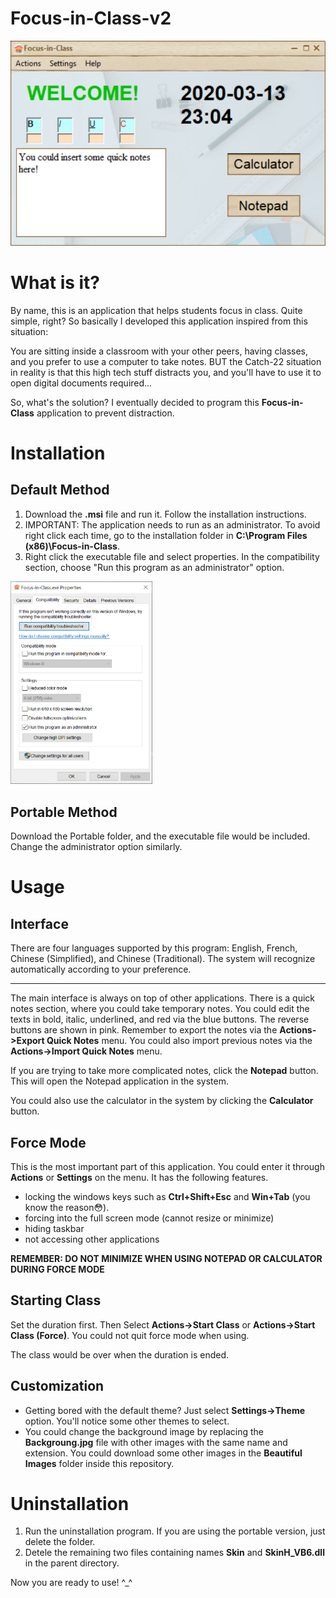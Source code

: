 # Focus-in-Class-v2

<p align="center"><img src="./Screenshot-1.png" alt="Screenshot 1"></p>
  
# What is it?
By name, this is an application that helps students focus in class. Quite simple, right? So basically I developed this application inspired from this situation:

You are sitting inside a classroom with your other peers, having classes, and you prefer to use a computer to take notes. BUT the Catch-22 situation in reality is that this high tech stuff distracts you, and you'll have to use it to open digital documents required...

So, what's the solution? I eventually decided to program this **Focus-in-Class** application to prevent distraction.

# Installation

## Default Method

1. Download the **.msi** file and run it. Follow the installation instructions.
2. IMPORTANT: The application needs to run as an administrator. To avoid right click each time, go to the installation folder in **C:\Program Files (x86)\Focus-in-Class**.
3.  Right click the executable file and select properties. In the compatibility section, choose "Run this program as an administrator" option.

<img src="./Screenshot-2.png" alt="Screenshot 2" width = 45% height = 45%/>

## Portable Method

Download the Portable folder, and the executable file would be included. Change the administrator option similarly.

# Usage

## Interface

There are four languages supported by this program: English, French, Chinese (Simplified), and Chinese (Traditional). The system will recognize automatically according to your preference.

---

The main interface is always on top of other applications. There is a quick notes section, where you could take temporary notes. You could edit the texts in bold, italic, underlined, and red via the blue buttons. The reverse buttons are shown in pink. Remember to export the notes via the **Actions->Export Quick Notes** menu. You could also import previous notes via the **Actions->Import Quick Notes** menu.

If you are trying to take more complicated notes, click the **Notepad** button. This will open the Notepad application in the system.

You could also use the calculator in the system by clicking the **Calculator** button.

## Force Mode

This is the most important part of this application. You could enter it through **Actions** or **Settings** on the menu. It has the following features.

- locking the windows keys such as **Ctrl+Shift+Esc** and **Win+Tab** (you know the reason😳).
- forcing into the full screen mode (cannot resize or minimize)
- hiding taskbar
- not accessing other applications

**REMEMBER: DO NOT MINIMIZE WHEN USING NOTEPAD OR CALCULATOR DURING FORCE MODE**

## Starting Class

Set the duration first. Then Select **Actions->Start Class** or **Actions->Start Class (Force)**. You could not quit force mode when using.

The class would be over when the duration is ended.

## Customization

- Getting bored with the default theme? Just select **Settings->Theme** option. You'll notice some other themes to select.
- You could change the background image by replacing the **Backgroung.jpg** file with other images with the same name and extension. You could download some other images in the **Beautiful Images** folder inside this repository.

# Uninstallation

1. Run the uninstallation program. If you are using the portable version, just delete the folder.
2. Detele the remaining two files containing names **Skin** and **SkinH_VB6.dll** in the parent directory.

Now you are ready to use! ^_^
